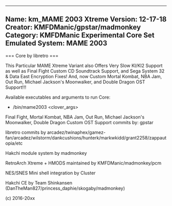 -----------------------
Name: km_MAME 2003 Xtreme
Version: 12-17-18
Creator: KMFDManic/gpstar/madmonkey
Category: KMFDManic Experimental Core Set
Emulated System: MAME 2003
-----------------------
=== Core by libretro ===

This Particular MAME Xtreme Variant also Offers Very Slow KI/KI2 Support as well as
Final Fight Custom CD Soundtrack Support, and Sega System 32 & Data East Encryption
Fixes!  And, now Custom Mortal Kombat, NBA Jam, Out Run, Michael Jackson's Moonwalker, 
and Double Dragon OST Support!!!

Available executables and arguments to run Core:
- /bin/mame2003 <rom> <clover_args>

Final Fight, Mortal Kombat, NBA Jam, Out Run, Michael Jackson's Moonwalker, Double Dragon Custom OST Support commits by: gpstar

libretro commits by arcadez/twinaphex/gamez-fan/arcadez/wilstorm/dankcushions/hunterk/markwkidd/grant2258/zappautopia/etc

Hakchi module system by madmonkey

RetroArch Xtreme + HMODS maintained by KMFDManic/madmonkey/pcm

NES/SNES Mini shell integration by Cluster

Hakchi CE by Team Shinkansen (DanTheMan827/princess_daphie/skogaby/madmonkey)

(c) 2016-20xx

